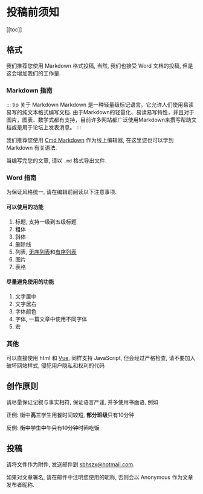 # 投稿前须知

[[toc]]

## 格式

我们推荐您使用 Markdown 格式投稿, 当然, 我们也接受 Word 文档的投稿, 但是这会增加我们的工作量.

### Markdown 指南

::: tip 关于 Markdown
Markdown 是一种轻量级标记语言。它允许人们使用易读易写的纯文本格式编写文档. 由于Markdown的轻量化、易读易写特性，并且对于图片，图表、数学式都有支持，目前许多网站都广泛使用Markdown来撰写帮助文档或是用于论坛上发表消息。
:::

我们推荐您使用 [Cmd Markdown](https://www.zybuluo.com/mdeditor) 作为线上编辑器, 在这里您也可以学到 Markdown 有关语法.

当编写完您的文章, 请以 `.md` 格式导出文件.

### Word 指南

为保证风格统一, 请在编辑前阅读以下注意事项.

#### 可以使用的功能

1. 标题, 支持一级到五级标题
2. 粗体
3. 斜体
4. 删除线
5. 列表, [无序列表](./explanation.md#无序列表)和[有序列表](./explanation.md#有序列表)
6. 图片
7. 表格

#### 尽量避免使用的功能

1. 文字居中
2. 文字居右
3. 字体颜色
4. 字体, 一篇文章中使用不同字体
5. 宏

### 其他

可以直接使用 html 和 [Vue](https://www.vuepress.cn/guide/using-vue.html#%E6%A8%A1%E6%9D%BF%E8%AF%AD%E6%B3%95), 同样支持 JavaScript, 但会经过严格检查, 请不要加入破坏网站样式, 侵犯用户隐私和权利的代码

## 创作原则

请尽量保证记叙与事实相符, 保证语言严谨, 并多使用书面语, 例如

正例: 衡中**高三**学生用餐时间较短, **部分班级**只有10分钟

反例: ~~衡中学生中午只有10分钟时间吃饭~~

## 投稿

请将文件作为附件, 发送邮件到 [sbhszx@hotmail.com](mailto:sbhszx@hotmail.com).

如果对文章署名, 请在邮件中注明您使用的昵称, 否则会以 Anonymous 作为文章发布者昵称.